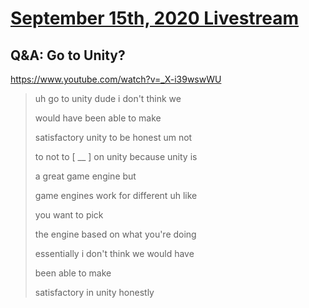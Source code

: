 # [September 15th, 2020 Livestream](../2020-09-15.md)
## Q&A: Go to Unity?
https://www.youtube.com/watch?v=_X-i39wswWU
> uh go to unity dude i don't think we
>
> would have been able to make
>
> satisfactory unity to be honest um not
>
> to not to [ __ ] on unity because unity is
>
> a great game engine but
>
> game engines work for different uh like
>
> you want to pick
>
> the engine based on what you're doing
>
> essentially i don't think we would have
>
> been able to make
>
> satisfactory in unity honestly
>
